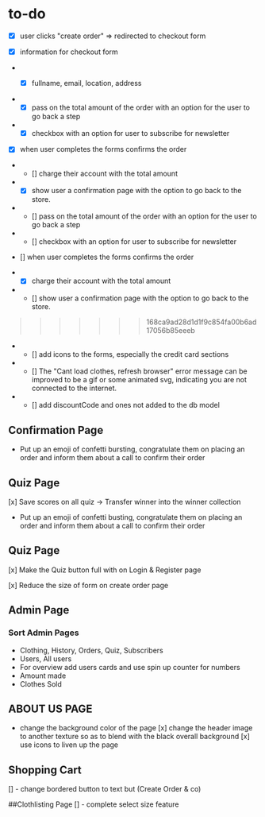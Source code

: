 # to-do

- [x] user clicks "create order" => redirected to 
checkout form 

- [x] information for checkout form 

- - [x] fullname, email, location, address




- - [x] pass on the total amount of the order with an option for the user to go back a step

- - [x] checkbox with an option for user to subscribe for newsletter

- [x] when user completes the forms confirms the order 

- - [] charge their account with the total amount

- - [x] show user a confirmation page with the option to go back to the store. 

- - [] pass on the total amount of the order with an option for the user to go back a step

- - [] checkbox with an option for user to subscribe for newsletter

- [] when user completes the forms confirms the order 

- - [x] charge their account with the total amount

- - [] show user a confirmation page with the option to go back to the store. 
>>>>>>> 168ca9ad28d1d1f9c854fa00b6ad17056b85eeeb

- - [] add icons to the forms, especially the credit card sections

- - [] The "Cant load clothes, refresh browser" error message can be improved to be a gif or some animated svg, indicating you are not connected to the internet. 

- - [] add discountCode and ones not added to the db model

## Confirmation Page 
- Put up an emoji of confetti bursting, congratulate them on placing an order and inform them about a call to confirm their order

## Quiz Page 
[x] Save scores on all quiz -> Transfer winner into the winner collection 
- Put up an emoji of confetti busting, congratulate them on placing an order and inform them about a call to confirm their order



## Quiz Page 
 [x] Make the Quiz button full with on Login & Register page 

 [x] Reduce the size of form on create order page 

 
 ## Admin Page

 ### Sort Admin Pages

 - Clothing, History, Orders, Quiz, Subscribers
 - Users, All users 
 - For overview add users cards and use spin up counter for numbers 
 - Amount made 
 - Clothes Sold

 ## ABOUT US PAGE 
 - change the background color of the page
 [x] change the header image to another texture so as to blend with the black overall background
 [x] use icons to liven up the page 

 ## Shopping Cart
 [] - change bordered button to text but (Create Order & co)

 ##Clothlisting Page 
 [] - complete select size feature

